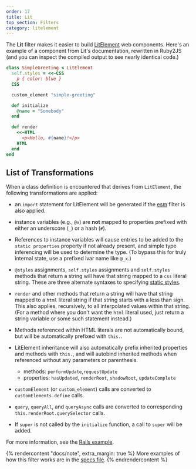 ```yaml
---
order: 17
title: Lit
top_section: Filters
category: litelement
---
```


The **Lit** filter makes it easier to build
[LitElement](https://lit.dev/) web components. Here's an example of a component
from Lit's documentation, rewritten in Ruby2JS (and you can inspect the compiled
output to see nearly identical code.)

<div data-controller="combo" data-options='{
  "eslevel": 2022,
  "autoexports": "default",
  "filters": ["esm", "lit", "functions"]
}'></div>

```ruby
class SimpleGreeting < LitElement
  self.styles = <<~CSS
    p { color: blue }
  CSS

  custom_element "simple-greeting"

  def initialize
    @name = "Somebody"
  end

  def render
    <<~HTML
      <p>Hello, #{name}!</p>
    HTML
  end
end
```

## List of Transformations

When a class definition is encountered that derives from
`LitElement`, the following transformations are applied:

 * an `import` statement for LitElement will be generated if the [esm](./esm)
   filter is also applied.

 * instance variables (e.g., `@x`) are **not** mapped to properties prefixed
   with either an underscore (`_`) or a hash (`#`).  

 * References to instance variables will cause entries to be added to the
   `static properties` property if not already present, and simple type
   inferencing will be used to determine the type. (To bypass this for
   truly internal state, use a prefixed ivar name like `@_x`.)

 * `@styles` assignments, `self.styles` assignments and `self.styles` methods
   that return a string will have that string mapped to a
   `css` literal string.  These are three alternate syntaxes to specifying
   [static styles](https://lit.dev/docs/components/styles/).

 * `render` and other methods that return a string will have that string mapped
   to a `html` literal string if that string starts with a less than sign. This
   also applies, recursively, to all interpolated values within that string.
   (For a method where you don't want the `html` literal used, just return a
   string variable or some such statement instead.)

 * Methods referenced within HTML literals are not automatically bound, but
   will be automatically prefixed with `this.`.

 * LitElement inheritance will also automatically prefix inherited properties
   and methods with `this.`, and will autobind inherited methods when
   referenced without any parameters or parenthesis.
     * methods: `performUpdate`,`requestUpdate`
     * properties: `hasUpdated`, `renderRoot`, `shadowRoot`, `updateComplete`

 * `customElement` (or `custom_element`) calls are converted to `customElements.define` calls.

 * `query`, `queryAll`, and `queryAsync` calls are converted to corresponding
   `this.renderRoot.querySelector` calls.

 * If `super` is not called by the `initialize` function, a call to `super`
   will be added.

For more information, see the [Rails example](../../examples/rails/lit).

{% rendercontent "docs/note", extra_margin: true %}
More examples of how this filter works are in the
[specs file](https://github.com/ruby2js/ruby2js/blob/master/spec/lit_spec.rb).
{% endrendercontent %}
